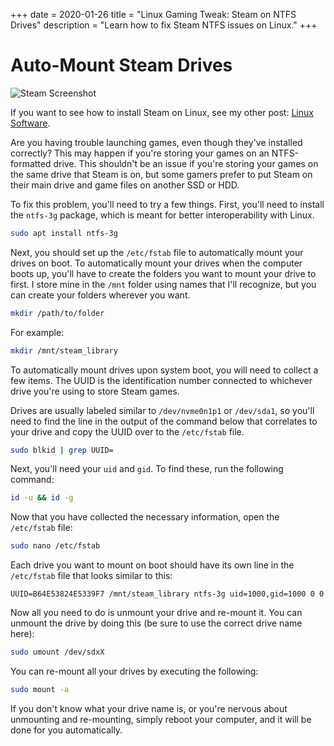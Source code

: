 +++
date = 2020-01-26
title = "Linux Gaming Tweak: Steam on NTFS Drives"
description = "Learn how to fix Steam NTFS issues on Linux."
+++

# Auto-Mount Steam Drives

![Steam Screenshot](https://img.cleberg.net/blog/20200125-the-best-linux-software/steam.png)

If you want to see how to install Steam on Linux, see my other post:
[Linux Software](/blog/linux-software/).

Are you having trouble launching games, even though they've installed
correctly? This may happen if you're storing your games on an
NTFS-formatted drive. This shouldn't be an issue if you're storing
your games on the same drive that Steam is on, but some gamers prefer to
put Steam on their main drive and game files on another SSD or HDD.

To fix this problem, you'll need to try a few things. First, you'll
need to install the `ntfs-3g` package, which is meant for
better interoperability with Linux.

```sh
sudo apt install ntfs-3g
```

Next, you should set up the `/etc/fstab` file to
automatically mount your drives on boot. To automatically mount your
drives when the computer boots up, you'll have to create the folders
you want to mount your drive to first. I store mine in the
`/mnt` folder using names that I'll recognize, but you can
create your folders wherever you want.

```sh
mkdir /path/to/folder
```

For example:

```sh
mkdir /mnt/steam_library
```

To automatically mount drives upon system boot, you will need to collect
a few items. The UUID is the identification number connected to
whichever drive you're using to store Steam games.

Drives are usually labeled similar to `/dev/nvme0n1p1` or
`/dev/sda1`, so you'll need to find the line in the output
of the command below that correlates to your drive and copy the UUID
over to the `/etc/fstab` file.

```sh
sudo blkid | grep UUID=
```

Next, you'll need your `uid` and `gid`. To find
these, run the following command:

```sh
id -u && id -g
```

Now that you have collected the necessary information, open the
`/etc/fstab` file:

```sh
sudo nano /etc/fstab
```

Each drive you want to mount on boot should have its own line in the
`/etc/fstab` file that looks similar to this:

```config
UUID=B64E53824E5339F7 /mnt/steam_library ntfs-3g uid=1000,gid=1000 0 0
```

Now all you need to do is unmount your drive and re-mount it. You can
unmount the drive by doing this (be sure to use the correct drive name
here):

```sh
sudo umount /dev/sdxX
```

You can re-mount all your drives by executing the following:

```sh
sudo mount -a
```

If you don't know what your drive name is, or you're nervous about
unmounting and re-mounting, simply reboot your computer, and it will be
done for you automatically.
